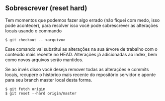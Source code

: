 ## Sobrescrever (reset hard)

Tem momentos que podemos fazer algo errado (não fiquei com medo, isso pode acontecer), para resolver isso você pode sobrescrever as alterações locais usando o commando

```
$ git checkout -- <arquivo>
```

Esse comando vai substitui as alterações na sua árvore de trabalho com o conteúdo mais recente no HEAD. Alterações já adicionadas ao index, bem como novos arquivos serão mantidos.

Se ao invés disso você deseja remover todas as alterações e commits locais, recupere o histórico mais recente do repositório servidor e aponte para seu branch master local desta forma.

```
$ git fetch origin
$ git reset --hard origin/master
```